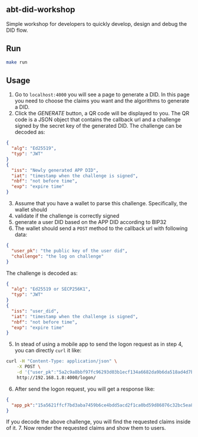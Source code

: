 ## abt-did-workshop

Simple workshop for developers to quickly develop, design and debug the DID flow.

## Run 

```bash
make run
```

## Usage

1. Go to `localhost:4000` you will see a page to generate a DID. In this page you need to choose the claims you want and the algorithms to generate a DID.
2. Click the *GENERATE* button, a QR code will be displayed to you. The QR code is a JSON object that contains the callback url and a challenge signed by the secret key of the generated DID. The challenge can be decoded as:
```json
{
  "alg": "Ed25519",
  "typ": "JWT"
}
{
  "iss": "Newly generated APP DID",
  "iat": "timestamp when the challenge is signed",
  "nbf": "not before time",
  "exp": "expire time"
}
```
3. Assume that you have a wallet to parse this challenge. Specifically, the wallet should 
  1. validate if the challenge is correctly signed 
  2. generate a user DID based on the APP DID according to BIP32
4. The wallet should send a `POST` method to the callback url with following data:
```json
{
  "user_pk": "the public key of the user did",
  "challenge": "the log on challenge"
}
```
The challenge is decoded as:
```json
{
  "alg": "Ed25519 or SECP256K1",
  "typ": "JWT"
}
{
  "iss": "user_did",
  "iat": "timestamp when the challenge is signed",
  "nbf": "not before time",
  "exp": "expire time"
}
```
5. In stead of using a mobile app to send the logon request as in step 4, you can directly `curl` it like: 
```bash
curl -H "Content-Type: application/json" \
    -X POST \
    -d '{"user_pk":"5a2c9a8bbf97fc96293d03b1ecf134a6682da9b6da518ad4d7b337311cae90d2","challenge":"eyJhbGciOiJFZDI1NTE5IiwidHlwIjoiSldUIn0.eyJleHAiOiIxNTQ5NTY3NDk1IiwiaWF0IjoiMTU0OTU2NTY5NSIsImlzcyI6ImRpZDphYnQ6ejFYbUcxN3EzRFRqY3BIUEN4MlZ5ZXBhVjE2dmhDdHJkZmQiLCJuYmYiOiIxNTQ5NTY1Njk1In0.kwPUzhKt79uiOHao9tvuPrhNwSM5jeTry2laoLqbO6dVMfsQGizJqpyJ7qhVPsuwqXXZm4K_nDlc3iU8ssZGBg"}' \
    http://192.168.1.8:4000/logon/
```
6. After send the logon request, you will get a response like:
```json
{
  "app_pk":"15a5621ffcf7bd3aba7459b6ce4bdd5acd2f1ca0bd59d86076c32bc5ea8a180e","challenge":"eyJhbGciOiJFZDI1NTE5IiwidHlwIjoiSldUIn0.eyJjYWxsYmFjayI6Imh0dHA6Ly8xOTIuMTY4LjEuOC9sb2dvbi8iLCJyZXF1ZXN0ZWQiOlt7ImlkIjoiYmlydGhkYXkiLCJ0aXRsZSI6IkJpcnRoZGF5IChtdXN0IGJlIG92ZXIgMjEpIiwidHlwZSI6ImRhdGUifSx7ImZvcm1hdCI6IiMjIy0jIy0jIyMjIiwiaWQiOiJTU04iLCJ0aXRsZSI6IlNvY2lhbCBTZWN1cml0eSBOby4iLCJ0eXBlIjoic3RyaW5nIn1dLCJleHAiOiIxNTQ5NTc4NjA3IiwiaWF0IjoiMTU0OTU3NjgwNyIsImlzcyI6ImRpZDphYnQ6ek5LRzliYmFNbVJSWHNiRW1teENITDlBZkVWazZCcUI4SFBOIiwibmJmIjoiMTU0OTU3NjgwNyJ9._soIgZ2bRa_ACqnitIzld86a3qH1rwzf67GaVmu9BZf9iaIZsYJmhzn-McQvFgNqwjtcVjZAvptiTiDPthSgCg"
}
```
  If you decode the above challenge, you will find the requested claims inside of it.
7. Now render the requested claims and show them to users.